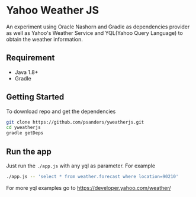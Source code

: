 # Yahoo Weather JS

An experiment using Oracle Nashorn and Gradle as dependencies provider as well as Yahoo's Weather Service
and YQL(Yahoo Query Language) to obtain the weather information.

## Requirement 

* Java 1.8+
* Gradle

## Getting Started

To download repo and get the dependencies

```bash
git clone https://github.com/psanders/yweatherjs.git
cd yweatherjs
gradle getDeps
```

## Run the app

Just run the `./app.js` with any yql as parameter. For example

```bash
./app.js -- 'select * from weather.forecast where location=90210'
```

For more yql examples go to https://developer.yahoo.com/weather/